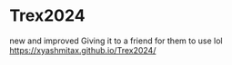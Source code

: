 # Trex2024
new and improved
Giving it to a friend for them to use lol
https://xyashmitax.github.io/Trex2024/
